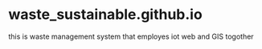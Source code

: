 # waste_sustainable.github.io
this is waste management system that employes iot web and GIS togother
